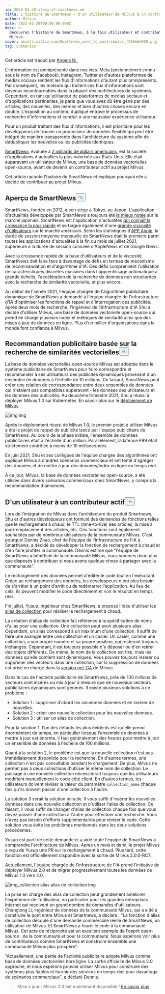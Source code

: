 ```yaml
---
id: 2022-01-20-story-of-smartnews.md
title: L'histoire de SmartNews - d'un utilisateur de Milvus à un contributeur actif
author: Milvus
date: 2022-01-20T00:00:00.000Z
desc: >-
  Découvrez l'histoire de SmartNews, à la fois utilisateur et contributeur de
  Milvus.
cover: assets.zilliz.com/Smartnews_user_to_contributor_f219e6e008.png
tag: Scenarios
---
```

<p>Cet article est traduit par <a href="https://www.linkedin.com/in/yiyun-n-2aa713163/">Angela Ni.</a></p>
<p>L'information est omniprésente dans nos vies. Meta (anciennement connu sous le nom de Facebook), Instagram, Twitter et d'autres plateformes de médias sociaux rendent les flux d'informations d'autant plus omniprésents. Par conséquent, les moteurs qui traitent ces flux d'informations sont devenus incontournables dans la plupart des architectures de systèmes. Cependant, en tant qu'utilisateur de plateformes de médias sociaux et d'applications pertinentes, je parie que vous avez dû être gêné par des articles, des nouvelles, des mèmes et bien d'autres choses encore en double. L'exposition au contenu dupliqué entrave le processus de recherche d'informations et conduit à une mauvaise expérience utilisateur.</p>
<p>Pour un produit traitant des flux d'informations, il est prioritaire pour les développeurs de trouver un processeur de données flexible qui peut être intégré de manière transparente dans l'architecture du système afin de dédupliquer les nouvelles ou les publicités identiques.</p>
<p><a href="https://www.smartnews.com/en/">SmartNews</a>, évaluée à <a href="https://techcrunch.com/2021/09/15/news-aggregator-smartnews-raises-230-million-valuing-its-business-at-2-billion/">2 milliards de dollars américains</a>, est la société d'applications d'actualités la plus valorisée aux États-Unis. Elle était auparavant un utilisateur de Milvus, une base de données vectorielles open-source, avant de devenir un contributeur actif au projet Milvus.</p>
<p>Cet article raconte l'histoire de SmartNews et explique pourquoi elle a décidé de contribuer au projet Milvus.</p>
<h2 id="An-overview-of-SmartNews" class="common-anchor-header">Aperçu de SmartNews<button data-href="#An-overview-of-SmartNews" class="anchor-icon" translate="no">
      <svg translate="no"
        aria-hidden="true"
        focusable="false"
        height="20"
        version="1.1"
        viewBox="0 0 16 16"
        width="16"
      >
        <path
          fill="#0092E4"
          fill-rule="evenodd"
          d="M4 9h1v1H4c-1.5 0-3-1.69-3-3.5S2.55 3 4 3h4c1.45 0 3 1.69 3 3.5 0 1.41-.91 2.72-2 3.25V8.59c.58-.45 1-1.27 1-2.09C10 5.22 8.98 4 8 4H4c-.98 0-2 1.22-2 2.5S3 9 4 9zm9-3h-1v1h1c1 0 2 1.22 2 2.5S13.98 12 13 12H9c-.98 0-2-1.22-2-2.5 0-.83.42-1.64 1-2.09V6.25c-1.09.53-2 1.84-2 3.25C6 11.31 7.55 13 9 13h4c1.45 0 3-1.69 3-3.5S14.5 6 13 6z"
        ></path>
      </svg>
    </button></h2><p>SmartNews, fondée en 2012, a son siège à Tokyo, au Japon. L'application d'actualités développée par SmartNews a toujours été <a href="https://www.businessinsider.com/guides/smartnews-free-news-app-2018-9">la mieux notée</a> sur le marché japonais. SmartNews est l'application d'actualités <a href="https://about.smartnews.com/en/2019/06/12/smartnews-builds-global-momentum-with-over-500-us-growth-new-executives-and-three-new-offices/">qui connaît la croissance la plus rapide</a> et se targue également d'une <a href="https://about.smartnews.com/en/2018/07/21/smartnews-reaches-more-than-10-million-monthly-active-users-in-the-united-states-and-japan/">grande viscosité d'utilisateurs</a> sur le marché américain. Selon les statistiques d'<a href="https://www.appannie.com/en/">APP Annie</a>, la durée de session moyenne mensuelle de SmartNews était la première parmi toutes les applications d'actualités à la fin du mois de juillet 2021, supérieure à la durée de session cumulée d'AppleNews et de Google News.</p>
<p>Avec la croissance rapide de la base d'utilisateurs et de la viscosité, SmartNews doit faire face à davantage de défis en termes de mécanisme de recommandation et d'algorithme d'IA. Ces défis comprennent l'utilisation de caractéristiques discrètes massives dans l'apprentissage automatique à grande échelle, l'accélération de la recherche de données non structurées avec la recherche de similarité vectorielle, et plus encore.</p>
<p>Au début de l'année 2021, l'équipe chargée de l'algorithme publicitaire dynamique de SmartNews a demandé à l'équipe chargée de l'infrastructure d'IA d'optimiser les fonctions de rappel et d'interrogation des publicités. Après deux mois de recherche, l'ingénieur de l'infrastructure d'IA Shu a décidé d'utiliser Milvus, une base de données vectorielle open-source qui prend en charge plusieurs index et métriques de similarité ainsi que des mises à jour de données en ligne. Plus d'un millier d'organisations dans le monde font confiance à Milvus.</p>
<h2 id="Advertisement-recommendation-powered-by-vector-similarity-search" class="common-anchor-header">Recommandation publicitaire basée sur la recherche de similarités vectorielles<button data-href="#Advertisement-recommendation-powered-by-vector-similarity-search" class="anchor-icon" translate="no">
      <svg translate="no"
        aria-hidden="true"
        focusable="false"
        height="20"
        version="1.1"
        viewBox="0 0 16 16"
        width="16"
      >
        <path
          fill="#0092E4"
          fill-rule="evenodd"
          d="M4 9h1v1H4c-1.5 0-3-1.69-3-3.5S2.55 3 4 3h4c1.45 0 3 1.69 3 3.5 0 1.41-.91 2.72-2 3.25V8.59c.58-.45 1-1.27 1-2.09C10 5.22 8.98 4 8 4H4c-.98 0-2 1.22-2 2.5S3 9 4 9zm9-3h-1v1h1c1 0 2 1.22 2 2.5S13.98 12 13 12H9c-.98 0-2-1.22-2-2.5 0-.83.42-1.64 1-2.09V6.25c-1.09.53-2 1.84-2 3.25C6 11.31 7.55 13 9 13h4c1.45 0 3-1.69 3-3.5S14.5 6 13 6z"
        ></path>
      </svg>
    </button></h2><p>La base de données vectorielles open-source Milvus est adoptée dans le système publicitaire de SmartNews pour faire correspondre et recommander à ses utilisateurs des publicités dynamiques provenant d'un ensemble de données à l'échelle de 10 millions. Ce faisant, SmartNews peut créer une relation de correspondance entre deux ensembles de données qui n'étaient pas compatibles auparavant - les données des utilisateurs et les données des publicités. Au deuxième trimestre 2021, Shu a réussi à déployer Milvus 1.0 sur Kubernetes. En savoir plus sur le <a href="https://milvus.io/docs">déploiement de Milvus</a>.</p>
<p>
  
   <span class="img-wrapper"> <img translate="no" src="https://assets.zilliz.com/image1_2a88ed162f.png" alt="img" class="doc-image" id="img" />
   </span> <span class="img-wrapper"> <span>img</span> </span></p>
<p>Après le déploiement réussi de Milvus 1.0, le premier projet à utiliser Milvus a été le projet de rappel de publicité lancé par l'équipe publicitaire de SmartNews. Au cours de la phase initiale, l'ensemble de données publicitaires était à l'échelle d'un million. Parallèlement, la latence P99 était strictement contrôlée à moins de 10 millisecondes.</p>
<p>En juin 2021, Shu et ses collègues de l'équipe chargée des algorithmes ont appliqué Milvus à d'autres scénarios commerciaux et ont tenté d'agréger des données et de mettre à jour des données/index en ligne en temps réel.</p>
<p>À ce jour, Milvus, la base de données vectorielles open-source, a été utilisée dans divers scénarios commerciaux chez SmartNews, y compris la recommandation d'annonces.</p>
<h2 id="From-a-user-to-an-active-contributor" class="common-anchor-header"><strong>D'un utilisateur à un contributeur actif</strong><button data-href="#From-a-user-to-an-active-contributor" class="anchor-icon" translate="no">
      <svg translate="no"
        aria-hidden="true"
        focusable="false"
        height="20"
        version="1.1"
        viewBox="0 0 16 16"
        width="16"
      >
        <path
          fill="#0092E4"
          fill-rule="evenodd"
          d="M4 9h1v1H4c-1.5 0-3-1.69-3-3.5S2.55 3 4 3h4c1.45 0 3 1.69 3 3.5 0 1.41-.91 2.72-2 3.25V8.59c.58-.45 1-1.27 1-2.09C10 5.22 8.98 4 8 4H4c-.98 0-2 1.22-2 2.5S3 9 4 9zm9-3h-1v1h1c1 0 2 1.22 2 2.5S13.98 12 13 12H9c-.98 0-2-1.22-2-2.5 0-.83.42-1.64 1-2.09V6.25c-1.09.53-2 1.84-2 3.25C6 11.31 7.55 13 9 13h4c1.45 0 3-1.69 3-3.5S14.5 6 13 6z"
        ></path>
      </svg>
    </button></h2><p>Lors de l'intégration de Milvus dans l'architecture du produit Smartnews, Shu et d'autres développeurs ont formulé des demandes de fonctions telles que le rechargement à chaud, le TTL (time-to-live) des articles, la mise à jour/remplacement des articles, etc. Ces fonctions sont également souhaitées par de nombreux utilisateurs de la communauté Milvus. C'est pourquoi Dennis Zhao, chef de l'équipe de l'infrastructure de l'IA à SmartNews, a décidé de développer la fonction de rechargement à chaud et d'en faire profiter la communauté. Dennis estime que "l'équipe de SmartNews a bénéficié de la communauté Milvus, nous sommes donc plus que disposés à contribuer si nous avons quelque chose à partager avec la communauté".</p>
<p>Le rechargement des données permet d'éditer le code tout en l'exécutant. Grâce au rechargement des données, les développeurs n'ont plus besoin de s'arrêter à un point d'arrêt ou de redémarrer l'application. Au lieu de cela, ils peuvent modifier le code directement et voir le résultat en temps réel.</p>
<p>Fin juillet, Yusup, ingénieur chez SmartNews, a proposé l'idée d'utiliser les <a href="https://milvus.io/docs/v2.0.x/collection_alias.md#Collection-Alias">alias de collection</a> pour réaliser le rechargement à chaud.</p>
<p>La création d'alias de collection fait référence à la spécification de noms d'alias pour une collection. Une collection peut avoir plusieurs alias. Cependant, un alias correspond à un maximum d'une collection. Il suffit de faire une analogie entre une collection et un casier. Un casier, comme une collection, a son propre numéro et sa propre position, qui resteront toujours inchangés. Cependant, il est toujours possible d'y déposer ou d'en retirer des objets différents. De même, le nom de la collection est fixe, mais les données qu'elle contient sont dynamiques. Vous pouvez toujours insérer ou supprimer des vecteurs dans une collection, car la suppression de données est prise en charge dans la <a href="https://milvus.io/docs/v2.0.x/release_notes.md#v200-PreGA">version pré-GA</a> de Milvus.</p>
<p>Dans le cas de l'activité publicitaire de SmartNews, près de 100 millions de vecteurs sont insérés ou mis à jour à mesure que de nouveaux vecteurs publicitaires dynamiques sont générés. Il existe plusieurs solutions à ce problème :</p>
<ul>
<li>Solution 1 : supprimer d'abord les anciennes données et en insérer de nouvelles.</li>
<li>Solution 2 : créer une nouvelle collection pour les nouvelles données.</li>
<li>Solution 3 : utiliser un alias de collection.</li>
</ul>
<p>Pour la solution 1, l'un des défauts les plus évidents est qu'elle prend énormément de temps, en particulier lorsque l'ensemble de données à mettre à jour est énorme. Il faut généralement des heures pour mettre à jour un ensemble de données à l'échelle de 100 millions.</p>
<p>Quant à la solution 2, le problème est que la nouvelle collection n'est pas immédiatement disponible pour la recherche. En d'autres termes, une collection n'est pas consultable pendant le chargement. De plus, Milvus ne permet pas à deux collections d'utiliser le même nom de collection. Le passage à une nouvelle collection nécessiterait toujours que les utilisateurs modifient manuellement le code côté client. En d'autres termes, les utilisateurs doivent réviser la valeur du paramètre <code translate="no">collection_name</code> chaque fois qu'ils doivent passer d'une collection à l'autre.</p>
<p>La solution 3 serait la solution miracle. Il vous suffit d'insérer les nouvelles données dans une nouvelle collection et d'utiliser l'alias de collection. Ce faisant, il vous suffit de changer d'alias de collection chaque fois que vous devez passer d'une collection à l'autre pour effectuer une recherche. Vous n'avez pas besoin d'efforts supplémentaires pour réviser le code. Cette solution vous évite les problèmes mentionnés dans les deux solutions précédentes.</p>
<p>Yusup est parti de cette demande et a aidé toute l'équipe de SmartNews à comprendre l'architecture de Milvus. Après un mois et demi, le projet Milvus a reçu de Yusup une PR sur le rechargement à chaud. Plus tard, cette fonction est officiellement disponible avec la sortie de Milvus 2.0.0-RC7.</p>
<p>Actuellement, l'équipe chargée de l'infrastructure de l'IA prend l'initiative de déployer Milvus 2.0 et de migrer progressivement toutes les données de Milvus 1.0 vers 2.0.</p>
<p>
  
   <span class="img-wrapper"> <img translate="no" src="https://assets.zilliz.com/image2_96c064a627.png" alt="img_collection alias" class="doc-image" id="img_collection-alias" />
   </span> <span class="img-wrapper"> <span>alias de collection img</span> </span></p>
<p>La prise en charge des alias de collection peut grandement améliorer l'expérience de l'utilisateur, en particulier pour les grandes entreprises Internet qui reçoivent un grand nombre de demandes d'utilisateurs. Chenglong Li, ingénieur de données de la communauté Milvus, qui a aidé à construire le pont entre Milvus et Smartnews, a déclaré : "La fonction d'alias de collection découle d'une demande commerciale réelle de SmartNews, un utilisateur de Milvus. Et SmartNews a fourni le code à la communauté Milvus. Cet acte de réciprocité est un excellent exemple de l'esprit open-source : de la communauté et pour la communauté. Nous espérons voir plus de contributeurs comme SmartNews et construire ensemble une communauté Milvus plus prospère".</p>
<p>"Actuellement, une partie de l'activité publicitaire adopte Milvus comme base de données vectorielles hors ligne. La sortie officielle de Milvus 2.0 approche, et nous espérons pouvoir utiliser Milvus pour construire des systèmes plus fiables et fournir des services en temps réel pour davantage de scénarios commerciaux", a déclaré Dennis.</p>
<blockquote>
<p>Mise à jour : Milvus 2.0 est maintenant disponible ! <a href="/blog/fr/2022-1-25-annoucing-general-availability-of-milvus-2-0.md">En savoir plus</a></p>
</blockquote>
